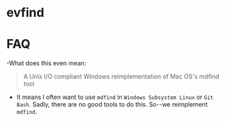 # evfind

# FAQ
-What does this even mean:
> A Unix I/O compliant Windows reimplementation of Mac OS's mdfind tool

* It means I often want to use `mdfind` in `Windows Subsystem Linux` or `Git Bash`. Sadly, there are no good tools to do this. So--we reimplement `mdfind`.
